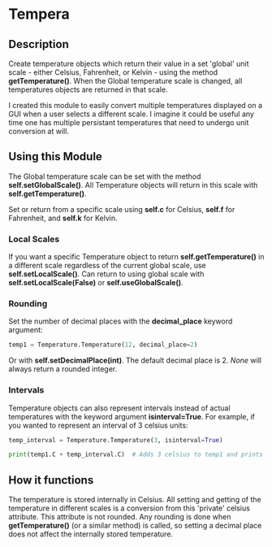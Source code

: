 # Tempera

## Description

Create temperature objects which return their value in a set 'global' unit scale - either Celsius, Fahrenheit, or Kelvin - using the method <b>getTemperature()</b>. When the Global temperature scale is changed, all temperatures objects are returned in that scale.

I created this module to easily convert multiple temperatures displayed on a GUI when a user selects a different scale. I imagine it could be useful any time one has multiple persistant temperatures that need to undergo unit conversion at will.

## Using this Module

The Global temperature scale can be set with the method <b>self.setGlobalScale()</b>. All Temperature objects will return in this scale with <b>self.getTemperature()</b>. 

Set or return from a specific scale using <b>self.c</b> for Celsius, <b>self.f</b> for Fahrenheit, and <b>self.k</b> for Kelvin.

### Local Scales

If you want a specific Temperature object to return <b>self.getTemperature()</b> in a different scale regardless of the current global scale, use <b>self.setLocalScale()</b>. Can return to using global scale with <b>self.setLocalScale(False)</b> or <b>self.useGlobalScale()</b>.

### Rounding

Set the number of decimal places with the <b>decimal_place</b> keyword argument:
```python
temp1 = Temperature.Temperature(12, decimal_place=2)
```
Or with <b>self.setDecimalPlace(int)</b>. The default decimal place is 2. <i>None</i> will always return a rounded integer.

### Intervals

Temperature objects can also represent intervals instead of actual temperatures with the keyword argument <b>isinterval=True</b>. For example, if you wanted to represent an interval of 3 celsius units:
```python
temp_interval = Temperature.Temperature(3, isinterval=True)

print(temp1.C + temp_interval.C)  # Adds 3 celsius to temp1 and prints
```

## How it functions

The temperature is stored internally in Celsius. All setting and getting of the temperature in different scales is a conversion from this 'private' celsius attribute. This attribute is not rounded. Any rounding is done when <b>getTemperature()</b> (or a similar method) is called, so setting a decimal place does not affect the internally stored temperature.
